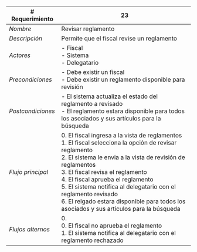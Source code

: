 |# Requerimiento|23 |
|-|-|
| *Nombre*|Revisar reglamento
| *Descripción*| Permite que el fiscal revise un reglamento |
|*Actores*| - Fiscal<br> - Sistema<br> - Delegatario
|*Precondiciones*| - Debe existir un fiscal<br> - Debe existir un reglamento disponible para revisión
|*Postcondiciones*| - El sistema actualiza el estado del reglamento a revisado<br> - El reglamento estara disponible para todos los asociados y sus artículos para la búsqueda
|*Flujo principal*|0.  El fiscal ingresa a la vista de reglamentos<br>1.  El fiscal selecciona la opción de revisar reglamento<br>2.  El sistema le envia a la vista de revisión de reglamentos<br>3.  El fiscal revisa el reglamento<br>4.  El fiscal aprueba el reglamento<br>5.  El sistema notifica al delegatario con el reglamento revisado<br>6.  El relgado estara disponible para todos los asociados y sus artículos para la búsqueda
|*Flujos alternos*|0. <br> 0. El fiscal no aprueba el reglamento<br>1. El sistema notifica al delegatario con el reglamento rechazado
